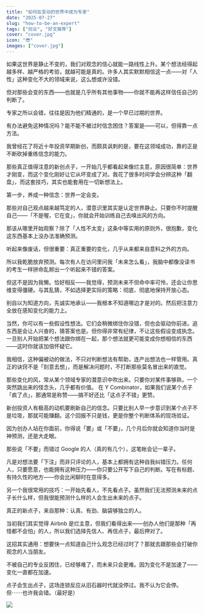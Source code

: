 ```yaml
---
title: "如何在变动的世界中成为专家"
date: "2025-07-27"
slug: "how-to-be-an-expert"
tags: ["创业", "好文推荐"]
cover: "cover.jpg"
icon: "😎"
images: ["cover.jpg"]
---
```

如果这世界是静止不变的，我们对观念的信心就能一路线性上升。某个想法经得起越多样、越严格的考验，就越可能是真的。许多人其实默默相信这一点——对「人性」这种变化不大的领域来说，这么想或许没错。



但对那些会变的东西——也就是几乎所有其他事物——你就不能再这样信任自己的判断了。



专家之所以会错，往往是因为他们精通的，是一个早已过期的世界。



有办法避免这种情况吗？能不能不被过时信念困住？答案是——可以，但得靠一点方法。



我曾经花了将近十年投资早期新创，而颇具讽刺的是，要在这领域成功，靠的正是不断砍掉重练信念的能力。



那些真正值得注意的新创点子，一开始几乎都看起来像烂主意，原因很简单：世界才刚变，而这个变化刚好让它从坏变成了对。我花了很多时间学会分辨这种「翻盘」，而这套技巧，其实也能套用在一切新想法上。



第一步，养成一种信念：世界一定会变。



那些对自己观点越来越笃定的人，潜意识里其实是认定世界静止。只要你不时提醒自己——「不是喔，它在变」，你就会开始训练自己去嗅出风的方向。



那该从哪里开始观察？除了「人性不太变」这条中等实用的原则外，很抱歉，变化这东西基本上没办法准确预测。



听起来像废话，但很重要：真正重要的变化，几乎从来都来自意料之外的方向。



所以我乾脆放弃预测。每次有人在访问里问我「未来怎么看」，我脑中都像没读书的考生一样拼命乱掰出一个听起来不错的答案。



但这不是因为我懒。恰好相反——我觉得，预测未来不但命中率可怜，还会让你思维变得僵硬。与其乱猜，不如选择更实际的策略：彻底、彻底地保持开放心态。



别自以为知道方向，先诚实地承认——我根本不知道哪边才是对的。然后把注意力全放在感知变化的能力上。



当然，你可以有一些假设性想法。它们会稍微绑住你没错，但也会驱动你前进。追东西是会让人兴奋的，猜答案也是。但你得非常有纪律，不让这些假设变成执念。
一旦别人开始把某个想法跟你绑在一起，那个想法就更可能变成你想相信的东西——这时你就该加倍怀疑它。



我相信，这种偏被动的做法，不只对判断想法有帮助，连产出想法也一样管用。真正的诀窍不是「刻意去想」，而是解决问题时，不打断那些莫名冒出来的直觉。



那些变化的风，常从某个领域专家的潜意识中吹出来。只要你对某件事够熟，一个突然跳出来的怪念头，几乎都有价值。
在 Y Combinator，如果我们说某个点子「疯了点」，那通常是称赞——搞不好还比「这点子不错」更赞。



新创投资人有极高的动机要刷新自己的信念。只要比别人早一步意识到某个点子不是垃圾，那就可能赚翻。这个回报不只是钱，更是你整个判断体系的现场验证。



因为创办人站在你面前，你得说「要」或「不要」，几个月后你就会知道你当时是神预测，还是大走眼。



那些说「不要」而错过 Google 的人（真的有几个），这笔帐会记一辈子。



凡是对想法要「下注」而非只评论的人，基本上都拥有这种自我纠错压力。任何人，只要愿意，也能拥有这种压力——你只要公开写下自己的判断。写在有标题、有持久性的地方——你会比闲聊时在意得多。



另一个我很常用的技巧：一开始先看人，不先看点子。虽然我们无法预测未来的点子长什么样，但我很能预测什么样的人会生出未来的点子。



真正的新点子，来自那种：认真、有劲、脑袋够独立的人。



当初我们其实觉得 Airbnb 是烂主意，但我们看得出来——创办人他们是那种「再怪都不会怕」的人，所以我们选择先信人、再信点子，最后押对了。



这招其实通用：想要快一点知道自己什么观念已经过时了？那就去跟那些会打破你观念的人当朋友。



不被自己的专业反困住，已经够难了，而未来只会更难。因为变化不是加速了——变化一直都在加速。



点子会生出点子，这场连锁反应从旧石器时代就没停过。我不认为它会停。
但⋯⋯也许我会错。（最好是）




![](https://prod-files-secure.s3.us-west-2.amazonaws.com/112d0858-5090-4d34-a606-b75eb8d65fd2/46476355-9cf3-4e99-9b7a-3531bc426380/1000202064.png?X-Amz-Algorithm=AWS4-HMAC-SHA256&X-Amz-Content-Sha256=UNSIGNED-PAYLOAD&X-Amz-Credential=ASIAZI2LB466RLZCKZFZ%2F20251021%2Fus-west-2%2Fs3%2Faws4_request&X-Amz-Date=20251021T154645Z&X-Amz-Expires=3600&X-Amz-Security-Token=IQoJb3JpZ2luX2VjEGAaCXVzLXdlc3QtMiJHMEUCIF3cAVyQLRCmPh0J2Qn9TZiFuecR5PA0cT6HbeElPzhLAiEA4QyA2UdkZ2bL40jUdVXNOW1IQnflEpTtpRwQGSJucHIq%2FwMIGRAAGgw2Mzc0MjMxODM4MDUiDBQe0a3Ohsh4etw7SSrcA5yD80bVedsjfBdtkzyqAJfa5q%2BffRDz9oKABqgzYYi4k3Z9cMb3yofUYyhaiiO4OXQbwXuZ53%2BJF9DUuFdvE2YN5HSf2QmsZ2fLBKCJgJGHEEgd740Ki%2FXXk1D%2F1o8d96fuqlpFd0xzK%2F%2FMXFTwP57RtEnGRsPwrNirxEBe3uEPPylCHHcyYurl6YdkdlbpKREo40%2Bv3n1NRwtljfOLIOPJIGDpBD3M9Wr4f06ui3n%2BmZqI6H%2FDriN4wpT8Pn9DWXQ%2BnPYsF4ABVv3Vetln9UaTiW6Q1kBxDnaTCTrpQaOBgKaCCdRG9ZBnrnHSFsN8vn50QBp2f4GkOu%2Bvj6O47IiIQV8ePb8AR1%2BlgpFr4GF0%2BWRz01LTFYUCHEvrpIxxJjuENzET2poQNFbNh9I3dp3UMgEj5G7IcQaMKBe38wYoJ%2F0NbV9ee5NsPJHa4OWGOQbFrt4bLsWgZ%2BottmV3R82kOmjCCbQ9R4QK0ieDkSaOMoe%2BMj9KO%2BTEctoDyiIhuogqaT7RokyPXac7UB5FnMwnGjeFskmEZtwkFX9MAcS4FRGdKzyU5DLmjfDVHKKVSHjKbdCgt7Wax5LJaIgHQr3FQ3j%2BlMkntap4n4wKZqEtRk%2BIumiuYPwaBSpzMJ3P3scGOqUBb4EVTUraae5eiA9Fgy5vBKyHgEhcK%2BAJYur%2Buvg57fPOdAB5Su6AAouASQYO1mLCfKD%2BH7jzntr5USh3UNOrOElD0om1M59GmJrN6fJtE%2BSB%2F1IQ5rX8Gsi9oBKCsFGEpR6jyO9DBHvi7fiveQOwS8zFaLHhvmz3ClyfE0DP9Pez47KS4a%2B5I6%2BQUz13w00opcCCugzlc7ueha7nVh%2BuOcNpj67h&X-Amz-Signature=11ae9bf353114b5c2c6b17a964cf1a230c6250c9a27718f833563722fd10c3a4&X-Amz-SignedHeaders=host&x-amz-checksum-mode=ENABLED&x-id=GetObject)

